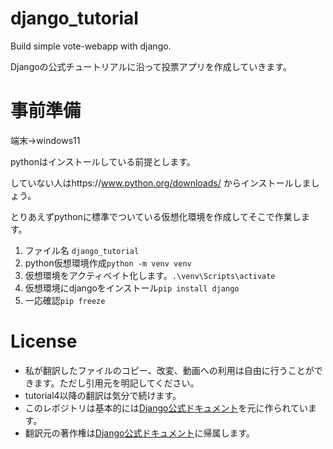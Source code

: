 # django_tutorial
Build simple vote-webapp with django.

Djangoの公式チュートリアルに沿って投票アプリを作成していきます。


# 事前準備

端末->windows11

pythonはインストールしている前提とします。

していない人はhttps://www.python.org/downloads/
からインストールしましょう。

とりあえずpythonに標準でついている仮想化環境を作成してそこで作業します。

1. ファイル名 `django_tutorial`
2. python仮想環境作成`python -m venv venv`
3. 仮想環境をアクティベイト化します。`.\venv\Scripts\activate`
4. 仮想環境にdjangoをインストール`pip install django` 
5. 一応確認`pip freeze`

# License
- 私が翻訳したファイルのコピー、改変、動画への利用は自由に行うことができます。ただし引用元を明記してください。
- tutorial4以降の翻訳は気分で続けます。
- このレポジトリは基本的には[Django公式ドキュメント](https://docs.djangoproject.com/en/3.2/)を元に作られています。
- 翻訳元の著作権は[Django公式ドキュメント](https://docs.djangoproject.com/en/3.2/)に帰属します。
